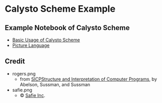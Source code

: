 # Calysto Scheme Example
## Example Notebook of Calysto Scheme
- [Basic Usage of Calysto Scheme](./calysto_scheme.ipynb)
- [Picture Language](./picture_language.ipynb)

## Credit
- rogers.png
  - from [SICPStructure and Interpretation of Computer Programs](https://mitp-content-server.mit.edu/books/content/sectbyfn/books_pres_0/6515/sicp.zip/index.html), by Abelson, Sussman, and Sussman
- safie.png
  - © [Safie Inc](https://safie.co.jp/).